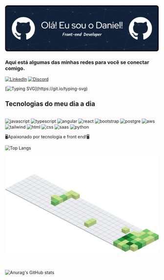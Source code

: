 ![Header](./bk.png)

### Aqui está algumas das minhas redes para você se conectar comigo.

[![Linkedln](https://img.shields.io/badge/LinkedIn-0077B5?style=for-the-badge&logo=linkedin&logoColor=white)](https://www.linkedin.com/in/daniel-san-ba8281267/) [![Discord](https://img.shields.io/badge/Discord-7289DA?style=for-the-badge&logo=discord&logoColor=white)](https://discordapp.com/users/321738424660918282/)

[![Typing SVG](https://readme-typing-svg.demolab.com/?lines=BEM-VINDO+AO+MEU+GITHUB!!;VEJA+MINHAS+HABILIDADES!)](https://git.io/typing-svg)

## Tecnologias do meu dia a dia

<div style='display: inline-block'><br/>
    <img align='center' alt='javascript' src='https://img.shields.io/badge/JavaScript-F7DF1E?style=for-the-badge&logo=javascript&logoColor=black'>
    <img align='center' alt='typescript' src='https://img.shields.io/badge/TypeScript-007ACC?style=for-the-badge&logo=typescript&logoColor=white'>
    <img align='center' alt='angular' src='https://img.shields.io/badge/Angular-DD0031?style=for-the-badge&logo=angular&logoColor=white'>
    <img align='center' alt='react' src='https://img.shields.io/badge/React-20232A?style=for-the-badge&logo=react&logoColor=61DAFB'>
    <img align='center' alt='bootstrap' src='https://img.shields.io/badge/Bootstrap-563D7C?style=for-the-badge&logo=bootstrap&logoColor=white'>
    <img align='center' alt='postgre' src='https://img.shields.io/badge/PostgreSQL-316192?style=for-the-badge&logo=postgresql&logoColor=white'>
    <img align='center' alt='aws' src='https://img.shields.io/badge/Amazon_AWS-232F3E?style=for-the-badge&logo=amazon-aws&logoColor=white'>
    <img align='center' alt='tailwind' src='https://img.shields.io/badge/Tailwind_CSS-38B2AC?style=for-the-badge&logo=tailwind-css&logoColor=white'>
    <img align='center' alt='html' src='https://img.shields.io/badge/HTML5-E34F26?style=for-the-badge&logo=html5&logoColor=white'>
    <img align='center' alt='css' src='https://img.shields.io/badge/CSS3-1572B6?style=for-the-badge&logo=css3&logoColor=white'>
    <img align='center' alt='saas' src='https://img.shields.io/badge/Sass-CC6699?style=for-the-badge&logo=sass&logoColor=white'>
    <img align='center' alt='python' src='https://img.shields.io/badge/Python-3776AB?style=for-the-badge&logo=python&logoColor=white'>
</div>

<br/>

🖥️Apaixonado por tecnologia e front end!🖥️

![Top Langs](https://github-readme-stats.vercel.app/api/top-langs/?username=daniel-san8&layout=compact)

<div>
    <img src="./daniel-san8.svg">
</div>

<br>
<br>

![Anurag's GitHub stats](https://github-readme-stats.vercel.app/api?username=daniel-san8&hide=contribs,issues,stars,prs&show_icons=true&theme=gruvbox&count_private=true)

